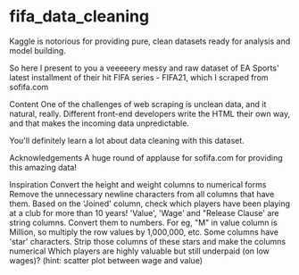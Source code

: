 # fifa_data_cleaning

Kaggle is notorious for providing pure, clean datasets ready for analysis and model building.

So here I present to you a veeeeery messy and raw dataset of EA Sports' latest installment of their hit FIFA series - FIFA21, which I scraped from sofifa.com

Content
One of the challenges of web scraping is unclean data, and it natural, really. Different front-end developers write the HTML their own way, and that makes the incoming data unpredictable.

You'll definitely learn a lot about data cleaning with this dataset.

Acknowledgements
A huge round of applause for sofifa.com for providing this amazing data!

Inspiration
Convert the height and weight columns to numerical forms
Remove the unnecessary newline characters from all columns that have them.
Based on the 'Joined' column, check which players have been playing at a club for more than 10 years!
'Value', 'Wage' and "Release Clause' are string columns. Convert them to numbers. For eg, "M" in value column is Million, so multiply the row values by 1,000,000, etc.
Some columns have 'star' characters. Strip those columns of these stars and make the columns numerical
Which players are highly valuable but still underpaid (on low wages)? (hint: scatter plot between wage and value)

